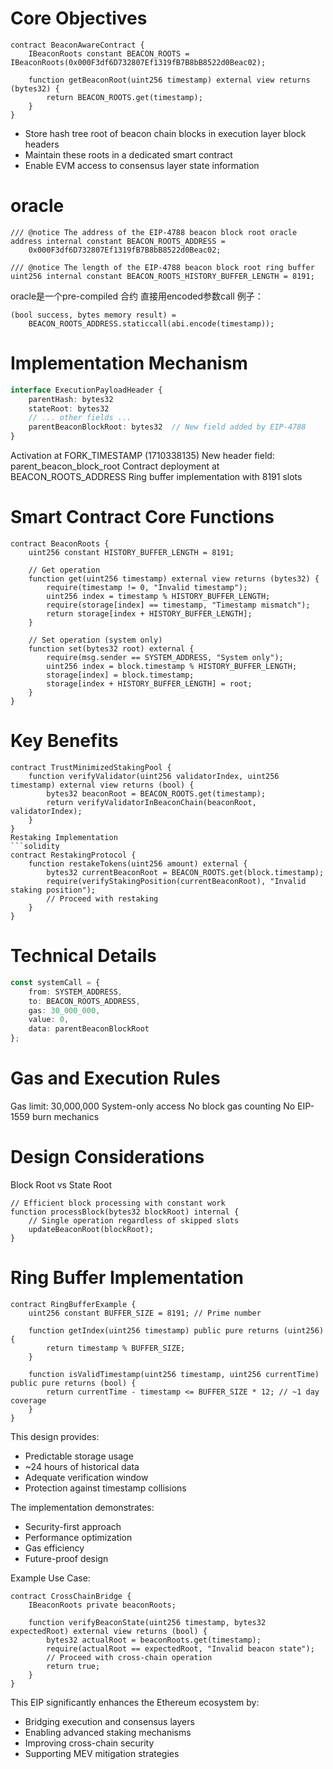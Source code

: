 # Core Objectives

```solidity
contract BeaconAwareContract {
    IBeaconRoots constant BEACON_ROOTS = IBeaconRoots(0x000F3df6D732807Ef1319fB7B8bB8522d0Beac02);
    
    function getBeaconRoot(uint256 timestamp) external view returns (bytes32) {
        return BEACON_ROOTS.get(timestamp);
    }
}
```


- Store hash tree root of beacon chain blocks in execution layer block headers
- Maintain these roots in a dedicated smart contract
- Enable EVM access to consensus layer state information

# oracle

```solidity
/// @notice The address of the EIP-4788 beacon block root oracle
address internal constant BEACON_ROOTS_ADDRESS = 
    0x000F3df6D732807Ef1319fB7B8bB8522d0Beac02;

/// @notice The length of the EIP-4788 beacon block root ring buffer
uint256 internal constant BEACON_ROOTS_HISTORY_BUFFER_LENGTH = 8191;
```

oracle是一个pre-compiled 合约 直接用encoded参数call 例子：

```solidity
(bool success, bytes memory result) = 
    BEACON_ROOTS_ADDRESS.staticcall(abi.encode(timestamp));
```

# Implementation Mechanism

```typescript
interface ExecutionPayloadHeader {
    parentHash: bytes32
    stateRoot: bytes32
    // ... other fields ...
    parentBeaconBlockRoot: bytes32  // New field added by EIP-4788
}
```

Activation at FORK_TIMESTAMP (1710338135)
New header field: parent_beacon_block_root
Contract deployment at BEACON_ROOTS_ADDRESS
Ring buffer implementation with 8191 slots

# Smart Contract Core Functions
```solidity
contract BeaconRoots {
    uint256 constant HISTORY_BUFFER_LENGTH = 8191;
    
    // Get operation
    function get(uint256 timestamp) external view returns (bytes32) {
        require(timestamp != 0, "Invalid timestamp");
        uint256 index = timestamp % HISTORY_BUFFER_LENGTH;
        require(storage[index] == timestamp, "Timestamp mismatch");
        return storage[index + HISTORY_BUFFER_LENGTH];
    }
    
    // Set operation (system only)
    function set(bytes32 root) external {
        require(msg.sender == SYSTEM_ADDRESS, "System only");
        uint256 index = block.timestamp % HISTORY_BUFFER_LENGTH;
        storage[index] = block.timestamp;
        storage[index + HISTORY_BUFFER_LENGTH] = root;
    }
}
```

# Key Benefits

```solidity
contract TrustMinimizedStakingPool {
    function verifyValidator(uint256 validatorIndex, uint256 timestamp) external view returns (bool) {
        bytes32 beaconRoot = BEACON_ROOTS.get(timestamp);
        return verifyValidatorInBeaconChain(beaconRoot, validatorIndex);
    }
}
Restaking Implementation
```solidity
contract RestakingProtocol {
    function restakeTokens(uint256 amount) external {
        bytes32 currentBeaconRoot = BEACON_ROOTS.get(block.timestamp);
        require(verifyStakingPosition(currentBeaconRoot), "Invalid staking position");
        // Proceed with restaking
    }
}
```

# Technical Details

```typescript
const systemCall = {
    from: SYSTEM_ADDRESS,
    to: BEACON_ROOTS_ADDRESS,
    gas: 30_000_000,
    value: 0,
    data: parentBeaconBlockRoot
};
```

# Gas and Execution Rules


Gas limit: 30,000,000
System-only access
No block gas counting
No EIP-1559 burn mechanics

# Design Considerations

Block Root vs State Root

```solidity
// Efficient block processing with constant work
function processBlock(bytes32 blockRoot) internal {
    // Single operation regardless of skipped slots
    updateBeaconRoot(blockRoot);
}
```

# Ring Buffer Implementation

```solidity
contract RingBufferExample {
    uint256 constant BUFFER_SIZE = 8191; // Prime number
    
    function getIndex(uint256 timestamp) public pure returns (uint256) {
        return timestamp % BUFFER_SIZE;
    }
    
    function isValidTimestamp(uint256 timestamp, uint256 currentTime) public pure returns (bool) {
        return currentTime - timestamp <= BUFFER_SIZE * 12; // ~1 day coverage
    }
}
```

This design provides:

- Predictable storage usage
- ~24 hours of historical data
- Adequate verification window
- Protection against timestamp collisions

The implementation demonstrates:

- Security-first approach
- Performance optimization
- Gas efficiency
- Future-proof design

Example Use Case:

```solidity
contract CrossChainBridge {
    IBeaconRoots private beaconRoots;
    
    function verifyBeaconState(uint256 timestamp, bytes32 expectedRoot) external view returns (bool) {
        bytes32 actualRoot = beaconRoots.get(timestamp);
        require(actualRoot == expectedRoot, "Invalid beacon state");
        // Proceed with cross-chain operation
        return true;
    }
}
```

This EIP significantly enhances the Ethereum ecosystem by:

- Bridging execution and consensus layers
- Enabling advanced staking mechanisms
- Improving cross-chain security
- Supporting MEV mitigation strategies

